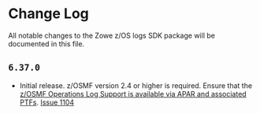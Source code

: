 # Change Log

All notable changes to the Zowe z/OS logs SDK package will be documented in this file.

## `6.37.0`

- Initial release. z/OSMF version 2.4 or higher is required. Ensure that the [z/OSMF Operations Log Support is available via APAR and associated PTFs](https://www.ibm.com/support/pages/apar/PH35930). [Issue 1104](https://github.com/zowe/zowe-cli/issues/1104)
